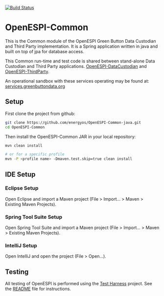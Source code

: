 [![Build Status](https://travis-ci.org/energyos/OpenESPI-Common-java.png)](https://travis-ci.org/energyos/OpenESPI-Common-java)
# OpenESPI-Common
This is the Common module of the OpenESPI Green Button Data Custodian and Third Party implementation. It is a Spring application written in java and built on top of jpa for database access.

This Common run-time and test code is shared between stand-alone Data Custodian and Third Party applications. [OpenESPI-DataCustodian](https://github.com/energyos/OpenESPI-DataCustodian-java) and [OpenESPI-ThirdParty](https://github.com/energyos/OpenESPI-ThirdParty-java).

An operational sandbox with these services operating may be found at:
<a href="https://services.greenbuttondata.org">services.greenbuttondata.org</a>

## Setup

First clone the project from github:

```bash
git clone https://github.com/energyos/OpenESPI-Common-java.git
cd OpenESPI-Common
```

Then install the OpenESPI-Common JAR in your local repository:
```bash
mvn clean install

# or for a specific profile
mvn -P <profile name> -Dmaven.test.skip=true clean install
```

## IDE Setup

### Eclipse Setup

Open Eclipse and import a Maven project (File > Import... > Maven > Existing Maven Projects).

### Spring Tool Suite Setup

Open Spring Tool Suite and import a Maven project (File > Import... > Maven > Existing Maven Projects).

### IntelliJ Setup

Open IntelliJ and open the project (File > Open...).

## Testing

All testing of OpenESPI is performed using the [Test Harness](https://github.com/energyos/OpenESPI-GreenButtonCMDTest.git) project. See the [README](https://github.com/energyos/OpenESPI-GreenButtonCMDTest/blob/master/README.md) file for instructions.
